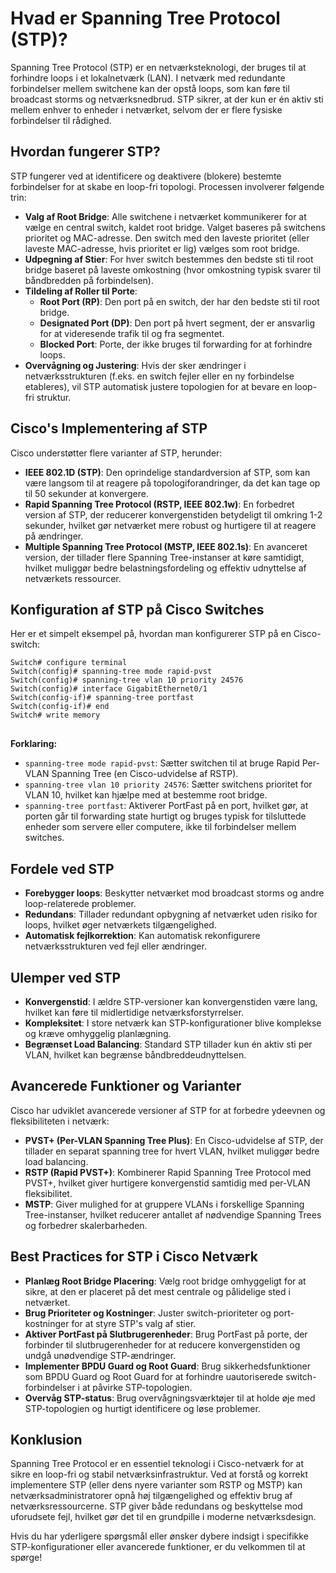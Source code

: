 <html lang="da">
<head>
    <meta charset="UTF-8">
    <meta name="viewport" content="width=device-width, initial-scale=1.0">
    <title>Forklaring på Spanning Tree Protocol (STP) i Cisco</title>
</head>
<body>
    <h1>Hvad er Spanning Tree Protocol (STP)?</h1>
    <p>Spanning Tree Protocol (STP) er en netværksteknologi, der bruges til at forhindre loops i et lokalnetværk (LAN). I netværk med redundante forbindelser mellem switchene kan der opstå loops, som kan føre til broadcast storms og netværksnedbrud. STP sikrer, at der kun er én aktiv sti mellem enhver to enheder i netværket, selvom der er flere fysiske forbindelser til rådighed.</p>

  <h2>Hvordan fungerer STP?</h2>
    <p>STP fungerer ved at identificere og deaktivere (blokere) bestemte forbindelser for at skabe en loop-fri topologi. Processen involverer følgende trin:</p>
    <ul>
        <li><strong>Valg af Root Bridge</strong>: Alle switchene i netværket kommunikerer for at vælge en central switch, kaldet root bridge. Valget baseres på switchens prioritet og MAC-adresse. Den switch med den laveste prioritet (eller laveste MAC-adresse, hvis prioritet er lig) vælges som root bridge.</li>
        <li><strong>Udpegning af Stier</strong>: For hver switch bestemmes den bedste sti til root bridge baseret på laveste omkostning (hvor omkostning typisk svarer til båndbredden på forbindelsen).</li>
        <li><strong>Tildeling af Roller til Porte</strong>:
            <ul>
                <li><strong>Root Port (RP)</strong>: Den port på en switch, der har den bedste sti til root bridge.</li>
                <li><strong>Designated Port (DP)</strong>: Den port på hvert segment, der er ansvarlig for at videresende trafik til og fra segmentet.</li>
                <li><strong>Blocked Port</strong>: Porte, der ikke bruges til forwarding for at forhindre loops.</li>
            </ul>
        </li>
        <li><strong>Overvågning og Justering</strong>: Hvis der sker ændringer i netværksstrukturen (f.eks. en switch fejler eller en ny forbindelse etableres), vil STP automatisk justere topologien for at bevare en loop-fri struktur.</li>
    </ul>

  <h2>Cisco's Implementering af STP</h2>
    <p>Cisco understøtter flere varianter af STP, herunder:</p>
    <ul>
        <li><strong>IEEE 802.1D (STP)</strong>: Den oprindelige standardversion af STP, som kan være langsom til at reagere på topologiforandringer, da det kan tage op til 50 sekunder at konvergere.</li>
        <li><strong>Rapid Spanning Tree Protocol (RSTP, IEEE 802.1w)</strong>: En forbedret version af STP, der reducerer konvergenstiden betydeligt til omkring 1-2 sekunder, hvilket gør netværket mere robust og hurtigere til at reagere på ændringer.</li>
        <li><strong>Multiple Spanning Tree Protocol (MSTP, IEEE 802.1s)</strong>: En avanceret version, der tillader flere Spanning Tree-instanser at køre samtidigt, hvilket muliggør bedre belastningsfordeling og effektiv udnyttelse af netværkets ressourcer.</li>
    </ul>

  <h2>Konfiguration af STP på Cisco Switches</h2>
    <p>Her er et simpelt eksempel på, hvordan man konfigurerer STP på en Cisco-switch:</p>
    <pre>
<code>Switch# configure terminal
Switch(config)# spanning-tree mode rapid-pvst
Switch(config)# spanning-tree vlan 10 priority 24576
Switch(config)# interface GigabitEthernet0/1
Switch(config-if)# spanning-tree portfast
Switch(config-if)# end
Switch# write memory</code>
    </pre>
    <p><strong>Forklaring:</strong></p>
    <ul>
        <li><code>spanning-tree mode rapid-pvst</code>: Sætter switchen til at bruge Rapid Per-VLAN Spanning Tree (en Cisco-udvidelse af RSTP).</li>
        <li><code>spanning-tree vlan 10 priority 24576</code>: Sætter switchens prioritet for VLAN 10, hvilket kan hjælpe med at bestemme root bridge.</li>
        <li><code>spanning-tree portfast</code>: Aktiverer PortFast på en port, hvilket gør, at porten går til forwarding state hurtigt og bruges typisk for tilsluttede enheder som servere eller computere, ikke til forbindelser mellem switches.</li>
    </ul>

   <h2>Fordele ved STP</h2>
    <ul>
        <li><strong>Forebygger loops</strong>: Beskytter netværket mod broadcast storms og andre loop-relaterede problemer.</li>
        <li><strong>Redundans</strong>: Tillader redundant opbygning af netværket uden risiko for loops, hvilket øger netværkets tilgængelighed.</li>
        <li><strong>Automatisk fejlkorrektion</strong>: Kan automatisk rekonfigurere netværksstrukturen ved fejl eller ændringer.</li>
    </ul>

  <h2>Ulemper ved STP</h2>
    <ul>
        <li><strong>Konvergenstid</strong>: I ældre STP-versioner kan konvergenstiden være lang, hvilket kan føre til midlertidige netværksforstyrrelser.</li>
        <li><strong>Kompleksitet</strong>: I store netværk kan STP-konfigurationer blive komplekse og kræve omhyggelig planlægning.</li>
        <li><strong>Begrænset Load Balancing</strong>: Standard STP tillader kun én aktiv sti per VLAN, hvilket kan begrænse båndbreddeudnyttelsen.</li>
    </ul>

   <h2>Avancerede Funktioner og Varianter</h2>
    <p>Cisco har udviklet avancerede versioner af STP for at forbedre ydeevnen og fleksibiliteten i netværk:</p>
    <ul>
        <li><strong>PVST+ (Per-VLAN Spanning Tree Plus)</strong>: En Cisco-udvidelse af STP, der tillader en separat spanning tree for hvert VLAN, hvilket muliggør bedre load balancing.</li>
        <li><strong>RSTP (Rapid PVST+)</strong>: Kombinerer Rapid Spanning Tree Protocol med PVST+, hvilket giver hurtigere konvergenstid samtidig med per-VLAN fleksibilitet.</li>
        <li><strong>MSTP</strong>: Giver mulighed for at gruppere VLANs i forskellige Spanning Tree-instanser, hvilket reducerer antallet af nødvendige Spanning Trees og forbedrer skalerbarheden.</li>
    </ul>

   <h2>Best Practices for STP i Cisco Netværk</h2>
    <ul>
        <li><strong>Planlæg Root Bridge Placering</strong>: Vælg root bridge omhyggeligt for at sikre, at den er placeret på det mest centrale og pålidelige sted i netværket.</li>
        <li><strong>Brug Prioriteter og Kostninger</strong>: Juster switch-prioriteter og port-kostninger for at styre STP's valg af stier.</li>
        <li><strong>Aktiver PortFast på Slutbrugerenheder</strong>: Brug PortFast på porte, der forbinder til slutbrugerenheder for at reducere konvergenstiden og undgå unødvendige STP-ændringer.</li>
        <li><strong>Implementer BPDU Guard og Root Guard</strong>: Brug sikkerhedsfunktioner som BPDU Guard og Root Guard for at forhindre uautoriserede switch-forbindelser i at påvirke STP-topologien.</li>
        <li><strong>Overvåg STP-status</strong>: Brug overvågningsværktøjer til at holde øje med STP-topologien og hurtigt identificere og løse problemer.</li>
    </ul>

   <h2>Konklusion</h2>
    <p>Spanning Tree Protocol er en essentiel teknologi i Cisco-netværk for at sikre en loop-fri og stabil netværksinfrastruktur. Ved at forstå og korrekt implementere STP (eller dens nyere varianter som RSTP og MSTP) kan netværksadministratorer opnå høj tilgængelighed og effektiv brug af netværksressourcerne. STP giver både redundans og beskyttelse mod uforudsete fejl, hvilket gør det til en grundpille i moderne netværksdesign.</p>

   <p>Hvis du har yderligere spørgsmål eller ønsker dybere indsigt i specifikke STP-konfigurationer eller avancerede funktioner, er du velkommen til at spørge!</p>
</body>
</html>

